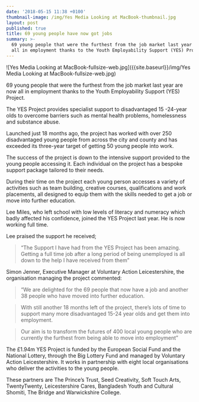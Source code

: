 ```yaml
---
date: '2018-05-15 11:38 +0100'
thumbnail-image: /img/Yes Media Looking at MacBook-thumbnail.jpg
layout: post
published: true
title: 69 young people have now got jobs
summary: >-
  69 young people that were the furthest from the job market last year are now
  all in employment thanks to the Youth Employability Support (YES) Project.
---
```

![Yes Media Looking at MacBook-fullsize-web.jpg]({{site.baseurl}}/img/Yes Media Looking at MacBook-fullsize-web.jpg)

69 young people that were the furthest from the job market last year are now all in employment thanks to the Youth Employability Support (YES) Project.
 
The YES Project provides specialist support to disadvantaged 15 -24-year olds to overcome barriers such as mental health problems, homelessness and substance abuse.
 
Launched just 18 months ago, the project has worked with over 250 disadvantaged young people from across the city and county and has exceeded its three-year target of getting 50 young people into work.
 
The success of the project is down to the intensive support provided to the young people accessing it. Each individual on the project has a bespoke support package tailored to their needs.
 
During their time on the project each young person accesses a variety of activities such as team building, creative courses, qualifications and work placements, all designed to equip them with the skills needed to get a job or move into further education.
 
Lee Miles, who left school with low levels of literacy and numeracy which badly affected his confidence, joined the YES Project last year. He is now working full time.
 
Lee praised the support he received;
 
> “The Support I have had from the YES Project has been amazing. Getting a full time job after a long period of being unemployed is all down to the help I have received from them”
 
Simon Jenner, Executive Manager at Voluntary Action Leicestershire, the organisation managing the project commented:

> “We are delighted for the 69 people that now have a job and another 38 people who have moved into further education.

> With still another 18 months left of the project, there’s lots of time to support many more disadvantaged 15-24 year olds and get them into employment.

> Our aim is to transform the futures of 400 local young people who are currently the furthest from being able to move into employment”
 
The £1.94m YES Project is funded by the European Social Fund and the National Lottery, through the Big Lottery Fund and managed by Voluntary Action Leicestershire. It works in partnership with eight local organisations who deliver the activities to the young people.
 
These partners are The Prince’s Trust, Seed Creativity, Soft Touch Arts, TwentyTwenty, Leicestershire Cares, Bangladesh Youth and Cultural Shomiti, The
Bridge and Warwickshire College.
